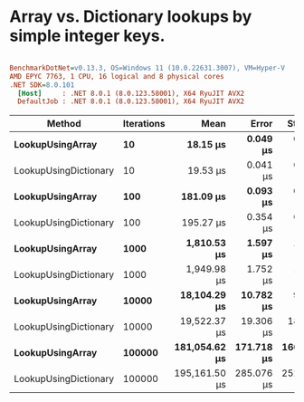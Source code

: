 # Array vs. Dictionary lookups by simple integer keys.


``` ini

BenchmarkDotNet=v0.13.3, OS=Windows 11 (10.0.22631.3007), VM=Hyper-V
AMD EPYC 7763, 1 CPU, 16 logical and 8 physical cores
.NET SDK=8.0.101
  [Host]     : .NET 8.0.1 (8.0.123.58001), X64 RyuJIT AVX2
  DefaultJob : .NET 8.0.1 (8.0.123.58001), X64 RyuJIT AVX2


```
|                Method | Iterations |          Mean |      Error |     StdDev | Allocated |
|---------------------- |----------- |--------------:|-----------:|-----------:|----------:|
|      **LookupUsingArray** |         **10** |      **18.15 μs** |   **0.049 μs** |   **0.046 μs** |         **-** |
| LookupUsingDictionary |         10 |      19.53 μs |   0.041 μs |   0.036 μs |         - |
|      **LookupUsingArray** |        **100** |     **181.09 μs** |   **0.093 μs** |   **0.087 μs** |         **-** |
| LookupUsingDictionary |        100 |     195.27 μs |   0.354 μs |   0.331 μs |         - |
|      **LookupUsingArray** |       **1000** |   **1,810.53 μs** |   **1.597 μs** |   **1.416 μs** |         **-** |
| LookupUsingDictionary |       1000 |   1,949.98 μs |   1.752 μs |   1.553 μs |         - |
|      **LookupUsingArray** |      **10000** |  **18,104.29 μs** |  **10.782 μs** |   **9.004 μs** |         **-** |
| LookupUsingDictionary |      10000 |  19,522.37 μs |  19.306 μs |  18.059 μs |         - |
|      **LookupUsingArray** |     **100000** | **181,054.62 μs** | **171.718 μs** | **160.625 μs** |         **-** |
| LookupUsingDictionary |     100000 | 195,161.50 μs | 285.076 μs | 252.712 μs |         - |

